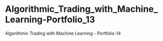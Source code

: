 # Algorithmic_Trading_with_Machine_Learning-Portfolio_13
Algorithmic Trading with Machine Learning - Portfolio-14
